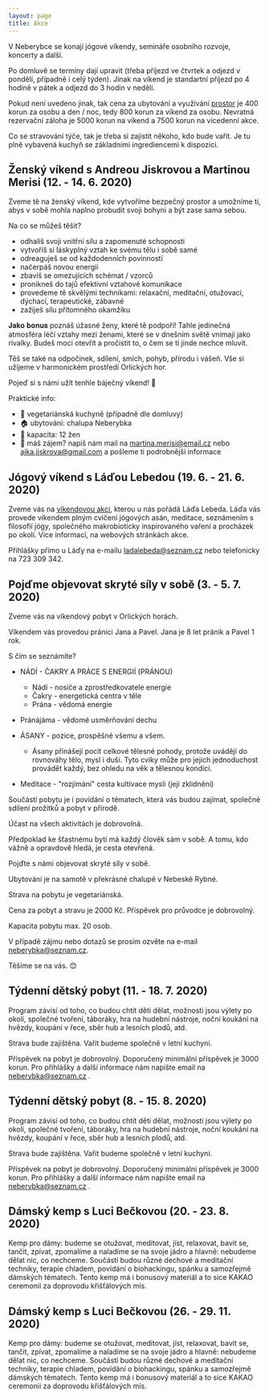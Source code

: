 ```yaml
---
layout: page
title: Akce
---
```


V Neberybce se konají jógové víkendy, semináře osobního rozvoje, koncerty a další.

Po domluvě se termíny dají upravit (třeba příjezd ve čtvrtek a odjezd v pondělí, případně i celý týden). Jinak na víkend je standartní příjezd po 4 hodině v pátek a odjezd do 3 hodin v neděli.

Pokud není uvedeno jinak, tak cena za ubytování a využívání <a href="/prostor">prostor</a> je 400 korun za osobu a den / noc, tedy 800 korun za víkend za osobu. Nevratná rezervační záloha je 5000 korun na víkend a 7500 korun na vícedenní akce.

Co se stravování týče, tak je třeba si zajistit někoho, kdo bude vařit. Je tu plně vybavená kuchyň se základními ingrediencemi k dispozici.

<!--
## Jógový víkend s Láďou Lebedou (28. 2. - 1. 3. 2020)

Zveme vás na <a href="http://jogaladalebeda.cz/?p=384">víkendovou akci</a>, kterou u nás pořádá Láďa Lebeda. Láďa vás provede víkendem plným cvičení jógových asán, meditace, seznámením s filosofií jógy, společného makrobioticky inspirovaného vaření a procházek po okolí. Více informací, na webových stránkách akce.

Přihlášky přímo u Láďy na e-mailu ladalebeda@seznam.cz nebo telefonicky na 723 309 342.

## Víkend s Annou Vašinovou (13. - 15. 3. 2020)

Zveme vás na <a href="http://zesrdcedosrdce.cz/sebepohlazeni/"> víkendovou akci</a>, kterou u nás pořádá Anna Vašinová. Akce bude zaměřena na Návrat  k sobě, na programu budou meditace, pránajáma, povídání, jóga, procházky po okolí, atd. Více informací, na webových stránkách akce.



## Pobyt s Thajskou Masáží, Markem a Lucií (26. 5. 2020 - 31. 5. 2020)

Více informací na <a href="https://www.facebook.com/events/381739069382986/">FB stránkách akce</a>.



## Víkend s Annou Vašinovou (5. - 7. 6. 2020)

Zveme vás na <a href="http://zesrdcedosrdce.cz"> víkendovou akci</a>, kterou u nás pořádá Anna Vašinová. Akce bude zaměřena na Návrat  k sobě, na programu budou meditace, pránajáma, povídání, jóga, procházky po okolí, atd. Více informací, na webových stránkách Aničky.

-->


## Ženský víkend s Andreou Jiskrovou a Martinou Merisi (12. - 14. 6. 2020)

Zveme tě na ženský víkend, kde vytvoříme bezpečný prostor a umožníme ti, abys v sobě mohla naplno probudit svoji bohyni a být zase sama sebou.

Na co se můžeš těšit?

- odhalíš svoji vnitřní sílu a zapomenuté schopnosti
- vytvoříš si láskyplný vztah ke svému tělu i sobě samé
- odreaguješ se od každodenních povinností
- načerpáš novou energii
- zbavíš se omezujících schémat / vzorců
- pronikneš do tajů efektivní vztahové komunikace
- provedeme tě skvělými technikami: relaxační, meditační, otužovací, dýchací, terapeutické, zábavné
- zažiješ sílu přítomného okamžiku

𝐉𝐚𝐤𝐨 𝐛𝐨𝐧𝐮𝐬 poznáš úžasné ženy, které tě podpoří! Tahle jedinečná atmosféra léčí vztahy mezi ženami, které se v dnešním světě vnímají jako rivalky. Budeš moci otevřít a pročistit to, o čem se ti jinde nechce mluvit.

Těš se také na odpočinek, sdílení, smích, pohyb, přírodu i vášeň. Vše si užijeme v harmonickém prostředí Orlických hor.

Pojeď si s námi užít tenhle báječný víkend!  💚

Praktické info:
- 🥗 vegetariánská kuchyně (případně dle domluvy)
- 🏠 ubytování: chalupa Neberybka
- 👩 kapacita: 12 žen
- 📧 máš zájem? napiš nám mail na martina.merisi@email.cz nebo ajka.jiskrova@gmail.com a pošleme ti podrobnější informace

## Jógový víkend s Láďou Lebedou (19. 6. - 21. 6. 2020)

Zveme vás na <a href="http://jogaladalebeda.cz/?p=384">víkendovou akci</a>, kterou u nás pořádá Láďa Lebeda. Láďa vás provede víkendem plným cvičení jógových asán, meditace, seznámením s filosofií jógy, společného makrobioticky inspirovaného vaření a procházek po okolí. Více informací, na webových stránkách akce.

Přihlášky přímo u Láďy na e-mailu ladalebeda@seznam.cz nebo telefonicky na 723 309 342.

## Pojďme objevovat skryté síly v sobě (3. - 5. 7. 2020)

Zveme vás na víkendový pobyt v Orlických horách.

Víkendem vás provedou pránici Jana a Pavel.
Jana je 8 let pránik a Pavel 1 rok.

S čím se seznámíte?

- NÁDÍ - ČAKRY A PRÁCE S ENERGIÍ (PRÁNOU)

  - Nádí - nosiče a zprostředkovatele energie
  - Čakry - energetická centra v těle
  - Prána - vědomá energie

- Pránájáma - vědomé usměrňování dechu

- ÁSANY - pozice, prospěšné všemu a všem.

  - Ásany přinášejí pocit celkové tělesné pohody, protože uvádějí do rovnováhy tělo, mysl i duši. Tyto cviky může pro jejich jednoduchost provádět každý, bez ohledu na věk a tělesnou kondici.

- Meditace - "rozjímání" cesta kultivace mysli (její zklidnění)

Součástí pobytu je i povídání o tématech, která vás budou zajímat, společné sdílení prožitků a pobyt v přírodě.

Účast na všech aktivitách je dobrovolná.

Předpoklad ke šťastnému bytí má každý člověk sám v sobě. A tomu, kdo vážně a opravdově hledá, je cesta otevřená.

Pojďte s námi objevovat skryté síly v sobě.

Ubytování je na samotě v překrásné chalupě v Nebeské Rybné.

Strava na pobytu je vegetariánská.

Cena za pobyt a stravu je 2000 Kč.
Příspěvek pro průvodce je dobrovolný.

Kapacita pobytu max. 20 osob.

V případě zájmu nebo dotazů se prosím ozvěte na e-mail neberybka@seznam.cz.

Těšíme se na vás. 😊

## Týdenní dětský pobyt (11. - 18. 7. 2020)

Program závisí od toho, co budou chtít děti dělat, možnosti jsou výlety po okolí, společné tvoření, táboráky, hra na hudební nástroje, noční koukání na hvězdy, koupání v řece, sběr hub a lesních plodů, atd.

Strava bude zajištěna. Vařit budeme společně v letní kuchyni.

Příspěvek na pobyt je dobrovolný. Doporučený minimální příspěvek je 3000 korun. Pro přihlášky a další informace nám napište email na neberybka@seznam.cz .

## Týdenní dětský pobyt (8. - 15. 8. 2020)

Program závisí od toho, co budou chtít děti dělat, možnosti jsou výlety po okolí, společné tvoření, táboráky, hra na hudební nástroje, noční koukání na hvězdy, koupání v řece, sběr hub a lesních plodů, atd.

Strava bude zajištěna. Vařit budeme společně v letní kuchyni.

Příspěvek na pobyt je dobrovolný. Doporučený minimální příspěvek je 3000 korun. Pro přihlášky a další informace nám napište email na neberybka@seznam.cz .

## Dámský kemp s Luci Bečkovou (20. - 23. 8. 2020)

Kemp pro dámy: budeme se otužovat, meditovat, jíst, relaxovat, bavit se, tančit, zpívat, zpomalíme a naladíme se na svoje jádro a hlavně: nebudeme dělat nic, co nechceme. Součástí budou různé dechové a meditační techniky, terapie chladem, povídání o biohackingu, spánku a samozřejmě dámských tématech. Tento kemp má i bonusový materiál a to sice KAKAO ceremonii za doprovodu křišťálových mís.

## Dámský kemp s Luci Bečkovou (26. - 29. 11. 2020)

Kemp pro dámy: budeme se otužovat, meditovat, jíst, relaxovat, bavit se, tančit, zpívat, zpomalíme a naladíme se na svoje jádro a hlavně: nebudeme dělat nic, co nechceme. Součástí budou různé dechové a meditační techniky, terapie chladem, povídání o biohackingu, spánku a samozřejmě dámských tématech. Tento kemp má i bonusový materiál a to sice KAKAO ceremonii za doprovodu křišťálových mís.    

<!--V případě, že nikoho neseženete, můžeme zajistit vegetariánskou stravu za 400 korun na osobu a den (polévka, domácí chléb, salát, zapečené těstoviny, atd.).-->

<!--
## ZdravoVíkend s Josefem Laštovičkou (5. - 7. 4. 2019)

Tento víkend zaměříme na podporu našeho zdraví. Na programu je jóga, procházky, žádný stres, povídání o výživě a jejich možnostech (od redukce nadváhy po možnosti prevence mnohých současných nemocí). Budeme vařit veganskou (rostlinnou) výživu – příležitost si ji vyzkoušet, pokud jste to dosud neudělali. Naučíme se relaxační a dechové techniky a večer nastavíme klidnou atmosféru s meditací a koncertem tibetských mís.

Cena pobytu: 2999 Kč. Zahrnuje výživu, ubytování, program.

Více informací a přihlášky na <a href="http://zacitzivot.cz/zdravovikend-v-orlicich/"> webových stránkách akce</a>.

## Jarní brigáda (5. - 7. 4. 2019)

Pokud máte chuť si protáhnout tělo a přitom nám pomoci s pracemi okolo domu, tak budete vítání na víkendu věnovanému jarní brigádě. Budeme řezat dřevo na další zimu, uklízet kolem domu, rýt zahrádku, zkrátka co bude potřeba.

Ubytování i strava budou zajištěny.

Máte-li zájem přijet nám pomoci, tak <a href="/kontakt">nám dejte vědět</a>.



## Společné zpívání s Mantrovníky na Velký pátek (19.4.2019)

Na velký pátek k nám opět přijedou na společné zpívání <a href="http://www.gajatri.net">Mantrovníci</a>. Zpívání zahájíme v 15:00.

Bude možnost pobýt až do neděle. Příspěvek na případné ubytování a využití prostor je pro tuto akci dobrovolný.

 Vypadá to, že na akci přijede opravdu hodně lidí a je i velký zájem o přespání, proto prosím vezměte v úvahu následující:

  1) Kapacita ubytování v pokojících je již plná, spát se dá buďto v meditační místnosti (vlastní karimatka a spacák), anebo je možnost si zamluvit pokoj v některém z okolních penzionů, např. penzion Orlicko v Nebeské Rybné.

  2) Pokud budete přespávat, tak si s sebou vezměte spacák, karimatku a ručník.

  3) Parkování prosím na louce nad chalupou (u domu je jen omezený počet míst). Louka není naše a měli jsme v minulosti incidenty s panem majitelem, tak se prosím snažme nezabírat zbytečně velký kus. Pokud má někdo hodně věcí (např. hudební nástroje =)) tak je samozřejmě možno je zavést k domu, vyložit a pak zaparkovat nahoře.

  4) Pokud bude někdo přespávat / zůstávat na víkend, tak ať si přiveze s sebou jídlo. My navaříme asi jako minule hrnec polévky a napečeme chleba, možná i nějaký koláč, ale nepočítáme s tím, že se bude vařit ve velkém. Kuchyňku je samozřejmě možno používat.


## Pránický víkend s Janou Tillovou (26. - 28. 4. 2019)

Zveme vás na prožitkový víkend, kdy se budeme s Janou Tillovou věnovat sebeobjevovávání, dovolování si, uvolňování se a hraní si. Budeme vědomě zkoumat jak reagujeme na různé životní situace. Všimneme si, jak nás některé podněty vytáčí a jiné nás zase uspokojují a budeme zjišťovat proč to tak je. Budeme rozpouštět zaběhané vzorce chování, vnímat naše těla a nechávat naše emoce volně plynout. A třeba i uvidíme jak málo nám stačí ke stavu spokojenosti a prosté radosti ze života.

Program bude intuitivní a bude se odvíjet od skupiny a od toho, co bude v danou chvíli potřeba. Praktická cvičeníčka budeme střídat se skupinovým sdílením a společnými meditacemi. To vše v příjemném a chráněném prostředí uprostřed krásné přírody.

Janě Tantrický přístup život velmi pozitivně ovlivnil a ráda předá své zkušenosti dále.

Strava bude lehká, domácí a chutná.

V pátek budeme začínat v 18 hodin, ale příjezd je možný i dříve.

Příspěvek na setkání je dobrovolný. Doporučený příspěvek je 2400 korun. Pro přihlášky a další informace nás <a href="/kontakt">kontaktujte</a>.


## Výroba šamanského bubnu s Radkem Zítkou (10. - 12. 5. 2019)

Loni na podzim měl víkend výroby bubnů s <a href="https://www.etnickenastroje.cz">Radkem Zítkou</a> pozitivní ohlasy a proto pořádáme další víkend i letos. Radek se práci s bubny i dalšími etnickými nástroji věnuje již přes 20 let. O tomto víkendu vás provede výrobou vašeho vlastního šamanského bubnu. Veškerý materiál na výrobu bubnu bude zabezpečen, vyrábět si ho budete sami pod Radkovým dohledem. Součástí víkendu budou i rituály spojené s výrobou bubnu. Budou na výběr velikosti rámů od 37 do 50 cm.

Ceny a další organizační informace brzy doplníme.

Počet účastníků je omezen. Přihlášky emailem přímo Radkovi na info@intuitivnibubnovani.cz.

## Pránický víkend s Janou Tillovou (24. - 26. 5. 2019

<!--
## Jógový víkend s Láďou Lebedou (7. - 9. 6. 2019)

Zveme vás na víkendovou akci, kterou u nás pořádá <a href="http://jogaladalebeda.cz">Láďa Lebeda</a>. Láďa vás provede víkendem plným cvičení jógových asán, meditace, seznámením s filosofií jógy, společného makrobioticky inspirovaného vaření a procházek po okolí.

Začátek je v pátek 7. 6. 2019 v 18:00. Konec v neděli 9. 6. 2019 v 17:00.

Cenu brzy upřesníme.

Přihlášky přímo u Láďy na e-mailu ladalebeda@seznam.cz nebo telefonicky na 723 309 342.
-->
<!--

## Týdenní dětský pobyt (13. - 20. 7. 2019)

Akce je určená pro děti od 4 - 14 let. Program závisí od toho, co budou chtít děti dělat, možnosti jsou výlety po okolí, společné tvoření, táboráky, hra na hudební nástroje, noční koukání na hvězdy, koupání v řece, sběr hub a lesních plodů, atd.

Strava bude zajištěna. Vařit budeme společně v letní kuchyni.

Příjezd v sobotu dopoledne.

Příspěvek na pobyt je dobrovolný. Doporučený minimální příspěvek je 2500 korun. Pro přihlášky a další informace nás <a href="/kontakt">kontaktujte</a>.

## Qigongový víkend s Petrou Cempírkovou (26. - 28. 7. 2019)

Skupina je uzavřená - účastníce jsou od Petry z pravidelných cvičení. Více informací na <a href="https://www.qigong-praha.cz">jejím webu</a>.


## Jógový víkend s Šárkou Soudkovou (2. - 4. 8. 2019)

Srdečně vás zveme na víkendové jógově-meditační spočinutí se <a href="https://www.yogaharmony.org">Šárkou Soudkovou</a>. Můžete se těšit na jemnou avšak do hloubky jdoucí jógovou a meditační praxi, pro zájemce též nahlédnutí pod pokličku aromaterapie. Bude čas na odpočinek i výletování po okolí, setkání s podobně naladěnými lidmi i prostor na to být jen sám/sama se sebou v místní krásné přírodě.

Celková cena za víkend je 2600 korun. Lehká vegetariánská strava bude zajištěna. Přihlášky, více informací a platbu zálohy přímo u Šárky, emailový kontakt je sarkayoga@gmail.com.


## Týdenní dětský pobyt (10. - 17. 8. 2019)

Akce je určená pro děti od 4 - 14 let. Program závisí od toho, co budou chtít děti dělat, možnosti jsou výlety po okolí, společné tvoření, táboráky, hra na hudební nástroje, noční koukání na hvězdy, koupání v řece, sběr hub a lesních plodů, atd.

Strava bude zajištěna. Vařit budeme společně v letní kuchyni.

Příjezd v sobotu dopoledne.

Příspěvek na pobyt je dobrovolný. Doporučený minimální příspěvek je 2500 korun. Pro přihlášky a další informace nás <a href="/kontakt">kontaktujte</a>.

## Víkend s Nicol Borůvkovou (30. 8. - 1. 9. 2019)

Zveme Vás na meditačně jógový víkend pro ženy, který u nás bude pořádat <a href="https://www.facebook.com/nicoyogatherapy.cz/">Nicol Borůvková</a>. Zájemci o více informací a přihlášky pište na nicoyoga@seznam.cz.


## Společné zpívání s Mantrovníky (28.9.2019)

Na svátek Svatého Václava k nám opět přijedou na společné zpívání <a href="http://www.gajatri.net">Mantrovníci</a>. Zpívání zahájíme v sobotu v 15:00.

Bude možnost pobýt až do neděle. Doporučujeme vzít si vlastní spacák a ručník. Pro rezervaci pokojíčku na přespání nám <a href="/kontakt">napište</a>. Příspěvek na případné ubytování a využití prostor je pro tuto akci dobrovolný.

-->
<!--
## Víkend s Prana Vashya Jógou (25. - 28. 10. 2019)

<a href="http://www.pranayoga.cz">Petr Smil</a> se józe, pranajámě a meditaci věnuje již přes patnáct let. Dnes jsou všechny tyto názvy v kurzu, ale jen málo lidí jde pod povrch, kde se teprve začínají dít věci. Z mého pohledu je Petr jedním z takových lidí a svoje dlouholeté zkušenosti rád předává dál. Detaily akce budou brzy upřesněny.-->

<!--
## Otevírání prostoru (20.3.2018 - 25.3.2018)

Prostor se oficiálně otevírá na jarní rovnodennost - tedy v úterý 20. 3. 2018. Návštěvy vítáme až do neděle 25. 3. 2018. Je možné volně přijíždět i odjíždět v průběhu této doby.

Místo i čas jsou dané, program ne. Uvidíme, jak nám to společně bude plynout. Můžeme si povídat, zpívat a chodit ven, smát se, ale i plakat anebo jen sedět v tichu. Vnímáme to spíše jako setkání s přáteli nežli organizovanou zážitkovou akci. Jde o to společně pobýt na pěkném místě bez velkých očekávání.

Strava ideálně odlehčená z vlastních zásob. Je možnost společného vaření. Základní suroviny zde máme.

K ubytování jsou k dispozici 3-4 menší pokojíčky po 2 lůžkách, dále pak společný podkrovní pokoj pro 6 lidí, galerie nad meditárnou pro 4 osoby a případně i samotná meditárna - pro mnoho lidí =)

Hrajete-li na hudební nástroj, tak jej prosím vezměte s sebou=)

Finanční příspěvek dobrovolný.

Přihlašujte se prosím <a href="/kontakt">e-mailem</a>. Do emailu uveďte jména osob, dobu pobytu odkdy dokdy, případně další relevantní informace.

Vlastní doprava přímo na <a href="/kontakt">místo</a>. V případě většího zájmu je možnost vyzvednutí autem v Rychnově nad Kněžnou anebo v Rokytnici v Orlických horách.

Poslední týden před otevřením prostoru bude věnován hlavně úklidu po úpravách chalupy. Pokud byste měli čas a chuť, tak uvítáme pomoc. Napište nám e-mail.

## Společné zpívání s Mantrovníky a Velikonoční víkend (29.3.2018 - 2.4.2018)

Páteční odpoledne zahájíme společným zpíváním s <a href="http://www.gajatri.net">Mantrovníky</a> v 15:00.

Dveře budou otevřené od čtvrtka až do Velikonočního pondělí. Opět je možné přijíždět a odjíždět kdykoliv.

Co se programu, stravy, ubytování, finančního příspěvku a dopravy týče, tak platí to samé jako pro akci otevírání prostoru výše.

Přihlášky <a href="/kontakt">emailem</a>.

## Jógový víkend s Láďou Lebedou (13. 4. 2018 - 15. 4. 2018)

Zveme vás na víkendovou akci, kterou u nás pořádá <a href="http://jogaladalebeda.cz">Láďa Lebeda</a>. Láďa vás provede víkendem plným cvičení jógových asán, meditace, seznámením s filosofií jógy, společného makrobioticky inspirovaného vaření a procházek po okolí.

Začátek v pátek 13. 4. 2017 v 18:00. Konec v neděli 15. 4. 2017 v 17:00.

Cena za program a stravu je 2500 korun za osobu. Příspěvek na ubytování je dobrovolný.

Přihlášky přímo u Láďy na e-mailu ladalebeda@seznam.cz nebo telefonicky na 723 309 342.

-->


<!--
## Letní jógový víkend s Petrou a Janou (22. 6. 2018 - 24. 6. 2018)

Zveme vás na víkendovou akci, kterou u nás pořádá Petra Pejcharová s Janou Špičákovou ze studia <a href="http://jogahk.cz">Jóga HK</a>:

Jóga jako cesta k tělu i emocím aneb ... se sebou mě baví svět.

Jak to udělat, aby nás se sebou bavil život.
Jak si udržet rovnováhu v každodenním životě nejen pomocí jógy.
Jak ráno vstávat s tím, že se těšíme na nový den.
Jak se přestat brát tak vážně a kouknout se na sebe z nadhledu.

Pojeďte si s námi pro nové zážitky plné radosti a humoru na pohádkové místo na konci světa.

Cena za program je 2000 korun. Příspěvek na prostor je dobrovolný. Přihlášky a další informace na info@joga.hk anebo na tel. 775388131.



## Týdenní dětský pobyt (30. 6. 2018 - 7. 7. 2018)

Celý týden si budeme s dětmi hrát, chodit do přírody a navzájem se od sebe učit. Program není pevně dán. Akce je určená pro děti od 6 - 12 let. Vzhledem ke komornímu charakteru akce budeme přednostně přijímat děti přátel a z blízkého okolí.

Příspěvek je dobrovolný. Zájemci pište na amrita@amrita.cz.

## Jógový víkend s Láďou Lebedou (13. 7. 2018 - 15. 7. 2018)

Zveme vás na víkendovou akci, kterou u nás pořádá <a href="http://jogaladalebeda.cz">Láďa Lebeda</a>. Láďa vás provede víkendem plným cvičení jógových asán, meditace, seznámením s filosofií jógy, společného makrobioticky inspirovaného vaření a procházek po okolí. Podobná akce v květnu se účastníkům velice líbila.

Začátek v pátek 13. 7. 2018 v 18:00. Konec bude v neděli 15. 7. 2018 v 17:00.

Cena za program a stravu je 2500 korun za osobu. Příspěvek na ubytování je dobrovolný.

Přihlášky přímo u Láďy na e-mailu ladalebeda@seznam.cz nebo telefonicky na 723 309 342.


## Harmonizační vikend s jógou s Denisou Krejčířovou (20. 7. 2018 - 22. 7. 2018)

Jóga jako cesta ke zvědomění vlastního těla - Cesta ke svobodné mysli skrze tělo a pohyb.

S láskou všem kdo putují po stezkách do neznáma
Hari Om Tat Sat
KD

Více informací o lektorce a její výuce na jejích <a href="https://www.zivotjakocesta.cz/joga/">webových stránkách</a>.


Lektorné 1500,-
Strava individuální, není zahrnuta v ceně. V prostoru je k dispozici kuchyňka. Příspěvek na ubytování a užívání prostoru je dobrovolný.

Přihlášky a dotazy na masazekrejcirova@gmail.com


## Pránický víkend s Janou Tillovou (27. 7. 2018 - 29. 7. 2018)

Zveme vás na prožitkový víkend, kdy se budeme s Janou Tillovou věnovat sebeobjevovávání, dovolování si, uvolňování se a hraní si. Budeme vědomě zkoumat jak reagujeme na různé životní situace. Všimneme si, jak nás některé podněty vytáčí a jiné nás zase uspokojují a budeme zjišťovat proč to tak je. Budeme rozpouštět zaběhané vzorce chování, vnímat naše těla a nechávat naše emoce volně plynout. A třeba i uvidíme jak málo nám stačí ke stavu spokojenosti a prosté radosti ze života.

Program bude intuitivní a bude se odvíjet od skupiny a od toho, co bude v danou chvíli potřeba. Praktická cvičeníčka budeme střídat se skupinovým sdílením a společnými meditacemi. To vše v příjemném a chráněném prostředí uprostřed krásné přírody.

Janě Tantrický přístup život velmi pozitivně ovlivnil a ráda předá své zkušenosti dále.

Strava ideálně odlehčená z vlastních zásob. Možnost společného vaření. Základní suroviny zde máme.

V pátek budeme začínat v 18 hodin, ale příjezd je možný kdykoliv během dne.

Cena za program i využívání prostoru je dobrovolná. Přihlášky na amrita@amrita.cz.

## Týdenní dětský pobyt (4. 8. 2018 - 11. 8. 2018)

Celý týden si budeme s dětmi hrát, chodit do přírody a navzájem se od sebe učit. Program není pevně dán. Akce je určená pro děti od 6 - 12 let. Vzhledem ke komornímu charakteru akce budeme přednostně přijímat děti přátel a z blízkého okolí.

Příspěvek je dobrovolný. Zájemci pište na amrita@amrita.cz.


## Jógový relaxační víkend s Marcelou Cackovou - Jóga a ájurvéda v Neberybce (17. 8. 2018 - 19. 8. 2018)

Zveme vás na víkendovou akci, kterou u nás pořádá Marcelka Cacková z Lanškrounského studia <a href="http://om-shakti.cz">Om shakti</a>:

Příjezd v pátek v 17 hodin, odjezd v neděli také v 17 hodin.

Krásné okolí, jistě se půjdeme podívat na nedaleký soutok řeky Říčky a Zdobnice.

Strava zajištěna od soboty, proto si přivezte něco
do společného pátečního bufetu. Doporučujeme s sebou pohodlné oblečení, jógamatku a deku na cvičení a relaxaci. Co není doporučeno - špatná nálada, alkohol a cigarety.

Cena 1500 korun za program a stravu. Příspěvek na prostor je dobrovolný. Přihláška a platba předem přímo u Marcelky na tel. 777553698 anebo na macinacackova@seznam.cz.



## Pránický víkend s Janou Tillovou (24. 8. 2018 - 26. 8. 2018)

Zveme vás na prožitkový víkend, kdy se budeme s Janou Tillovou věnovat sebeobjevovávání, dovolování si, uvolňování se a hraní si. Budeme vědomě zkoumat jak reagujeme na různé životní situace. Všimneme si, jak nás některé podněty vytáčí a jiné nás zase uspokojují a budeme zjišťovat proč to tak je. Budeme rozpouštět zaběhané vzorce chování, vnímat naše těla a nechávat naše emoce volně plynout. A třeba i uvidíme jak málo nám stačí ke stavu spokojenosti a prosté radosti ze života.

Program bude intuitivní a bude se odvíjet od skupiny a od toho, co bude v danou chvíli potřeba. Praktická cvičeníčka budeme střídat se skupinovým sdílením a společnými meditacemi. To vše v příjemném a chráněném prostředí uprostřed krásné přírody.

Janě Tantrický přístup život velmi pozitivně ovlivnil a ráda předá své zkušenosti dále.

Strava ideálně odlehčená z vlastních zásob. Možnost společného vaření. Základní suroviny zde máme.

V pátek budeme začínat v 18 hodin, ale příjezd je možný kdykoliv během dne.

Cena za program i využívání prostoru je dobrovolná. Přihlášky na amrita@amrita.cz.

## Příprava dřeva a podzimní úklid lesa s Tamjdem (7. 9. 2018 - 9. 9. 2018)

Přijede k nám skupinka dobrovolníků z <a href="http://www.tamjdem.cz">Tamjdem</a> na pracovní víkend, kdy se bude hlavně připravovat dřevo, uklízet les, případně dělat podzimní úklid kolem domu.

Ubytování a strava je zajištěna. Po večerech bude možnost společného programu, hraní na nástroje, sdílení.

Pokud máte zájem se připojit a přijet pomoci, tak nám napište email. Vzhledem k povaze práce uvítáme hlavně silné muže =)


## Jóga cestou bytí s Petrem Berkou (21. 9. 2018 - 23. 9. 2018)

Zveme vás na víkendovou akci, kterou u nás pořádá Petr Berka.

Příjezd v pátek 21. 9. 2018 mezi 15 a 17 hodinou. Odjezd v neděli 23. 9. 2018 do 17 hodiny.

Strava zajištěna. Příspěvek na ubytování je dobrovolný.

Přihlášky a dotazy přímo u Petra na e-mailu petr.berka.81@gmail.com.



## Svatováclavské zpívání s Mantrovníky (28.9.2018)

V pátek od 14 hodin u nás opět budou hrát a zpívat <a href="http://www.gajatri.net">Mantrovníci</a>.

Je možné přijet v pátek už dříve a zůstat přes víkend.



## Harmonizační vikend s jógou s Denisou Krejčířovou (9. 11. 2018 - 11. 11. 2018)

Jóga jako cesta ke zvědomění vlastního těla - Cesta ke svobodné mysli skrze tělo a pohyb.

S láskou všem kdo putují po stezkách do neznáma
Hari Om Tat Sat
KD

Více informací o lektorce a její výuce na jejích <a href="https://www.zivotjakocesta.cz/joga/">webových stránkách</a>.



Počet účastníků je omezen. Přihlášky pouze emailem na amrita@amrita.cz. Záloha 1200 Kč za osobu.

-->
